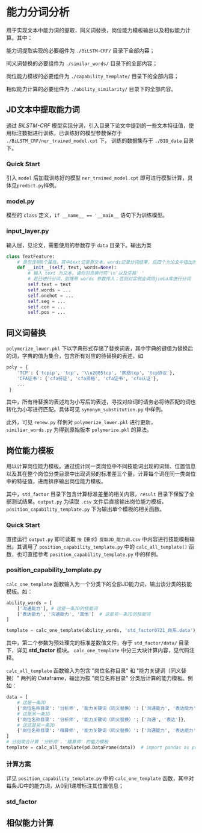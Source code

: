 # 能力分词分析
用于实现文本中能力词的提取，同义词替换，岗位能力模板输出以及相似能力计算。其中：

能力词提取实现的必要组件为 `./BiLSTM-CRF/` 目录下全部内容；

同义词替换的必要组件为 `./similar_words/` 目录下的全部内容；

岗位能力模板的必要组件为 `./capability_template/` 目录下的全部内容；

相似能力计算的必要组件为 `./ability_similarity/` 目录下的全部内容。

## JD文本中提取能力词
通过 *BiLSTM-CRF* 模型实现分词，引入目录下论文中提到的一些文本特征值，使用标注数据进行训练，已训练好的模型参数保存于 `./BiLSTM_CRF/ner_trained_model.cpt`
下， 训练的数据集存于 `./BIO_data` 目录下。

### Quick Start
引入 `model` 后加载训练好的模型 `ner_trained_model.cpt` 即可进行模型计算，具体见`predict.py`样例。

### model.py
模型的 `class` 定义，`if __name__ == '__main__` 语句下为训练模型。

### input_layer.py
输入层，见论文，需要使用的参数存于 `data` 目录下。输出为类

```python
class TextFeature:
    # 类包含呢6个属性，其中text记录原文本，words记录分词结果，后四个为论文中指出的文本特征值
    def __init__(self, text, words=None):
        # 输入 text 为文本，请勿包含换行符'\n'以及空格' '
        # 若已进行分词，则携带 words 参数传入；否则对实例会调用jieba库进行分词
        self.text = text
        self.words = ...
        self.onehot = ...
        self.seg = ...
        self.con = ...
        self.pos = ...
```

## 同义词替换
`polymerize_lower.pkl` 下以字典形式存储了替换词表，其中字典的键值为替换后的词，字典的值为集合，包含所有对应的待替换的表述，如
```python
poly = {
    'TCP': {'tcpip', 'tcp', '\\u2005tcp', '网络tcp', 'tcp协议'},
    'CFA证书': {'cfa持证', 'cfa资格', 'cfa证书', 'cfa认证'},
    ...
 }
```
其中，所有待替换的表述均为小写后的表述，寻找对应词时请务必将待匹配的词也转化为小写进行匹配。具体可见 `synonym_substitution.py` 中样例。

此外，可见 `renew.py` 样例对 `polymerize_lower.pkl` 进行更新，`similiar_words.py` 为得到原始版本 `polymerize.pkl` 的算法。


## 岗位能力模板
用以计算岗位能力模板。通过统计同一类岗位中不同技能词出现的词频、位置信息以及其在整个岗位分类目录中出现词频的标准差三个量，计算每个词在同一类岗位中的特征值，进而排序输出岗位能力模板。

其中，`std_factor` 目录下包含计算标准差量的相关内容，`result` 目录下保留了全部测试结果。`output.py` 为读取 `.csv` 文件后直接输出岗位能力模板，`position_capability_template.py` 下为输出单个模板的相关函数。

### Quick Start
直接运行 `output.py` 即可读取 `按【要求】提取JD_能力词.csv` 中内容进行技能模板输出。其调用了 `position_capability_template.py` 中的 `calc_all_template()` 函数，也可直接参考
`position_capability_template.py` 中的样例。

### position_capability_template.py
`calc_one_template` 函数输入为一个分类下的全部JD能力词，输出该分类的技能模板。如：
```python
ability_words = [
    ['沟通能力'], # 这是一条JD的技能词
    ['表达能力', '沟通能力', '其他']  # 这是另一条JD的技能词
]

template = calc_one_template(ability_words, 'std_factor0721_岗系.data')
```
其中，第二个参数为预处理完的标准差数值文件，存于 `std_factor/data/` 目录下，详见 **std_factor** 模块。
`calc_one_template` 中分三大块计算内容，见代码注释。

`calc_all_template` 函数输入为包含 "岗位名称目录" 和 "能力关键词（同义替换）" 两列的 Dataframe，输出为按 "岗位名称目录"
分类后计算的能力模板。例如：

```python
data = [
    # 这是一条JD
    {'岗位名称目录': '分析师', '能力关键词（同义替换）': ['沟通能力', '表达能力']},
    # 这是另一条JD
    {'岗位名称目录': '分析师', '能力关键词（同义替换）': ['沟通', '表达']},
    # 这还是另一条JD
    {'岗位名称目录': '精算师', '能力关键词（同义替换）': ['沟通能力', '表达能力']}
]
# 分别聚合计算 '分析师'，'精算师' 的能力模板
template = calc_all_template(pd.DataFrame(data))  # import pandas as pd
```

### 计算方案
详见 `position_capability_template.py` 中的 `calc_one_template` 函数，其中对每条JD中的能力词，从0到1递增标注其位置信息；

### std_factor


## 相似能力计算
